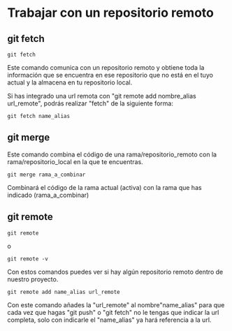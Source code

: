 # Trabajar con un repositorio remoto #

## git fetch ##

    git fetch

Este comando comunica con un repositorio remoto y obtiene toda la información que se encuentra en ese repositorio que no está en el tuyo actual y la almacena en tu repositorio local.

Si has integrado una url remota con "git remote add nombre_alias url_remote", podrás realizar "fetch" de la siguiente forma:

    git fetch name_alias

## git merge ##
Este comando combina el código de una rama/repositorio_remoto con la rama/repositorio_local en la que te encuentras.

    git merge rama_a_combinar

Combinará el código de la rama actual (activa) con la rama que has indicado (rama_a_combinar)



## git remote ##

    git remote

o

    git remote -v

Con estos comandos puedes ver si hay algún repositorio remoto dentro de nuestro proyecto.

    git remote add name_alias url_remote

Con este comando añades la "url_remote" al nombre"name_alias" para que cada vez que hagas "git push" o "git fetch" no le tengas que indicar la url completa, solo con indicarle el "name_alias" ya hará referencia a la url.